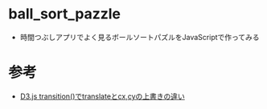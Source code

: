 # ball_sort_pazzle
- 時間つぶしアプリでよく見るボールソートパズルをJavaScriptで作ってみる

# 参考
- [D3.js transition()でtranslateとcx,cyの上書きの違い](https://webbeginner.hatenablog.com/entry/2014/04/14/203631)
